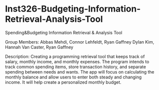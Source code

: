 # Inst326-Budgeting-Information-Retrieval-Analysis-Tool 
Spending&Budgeting Information Retrieval & Analysis Tool 

Group Members: Abbas Mehdi, Connor Lehfeldt, Ryan Gaffney
               Dylan Kim, Hannah Van Caster, Ryan Gaffney



Description: Creating a programming retrieval tool that keeps track of salary, monthly income, and monthly expenses. The program intends to track common spending items, store transaction history, and separate spending between needs and wants. The app will focus on calculating the monthly balance and allow users to enter both steady and changing income. It will help create a personalized monthly budget.
